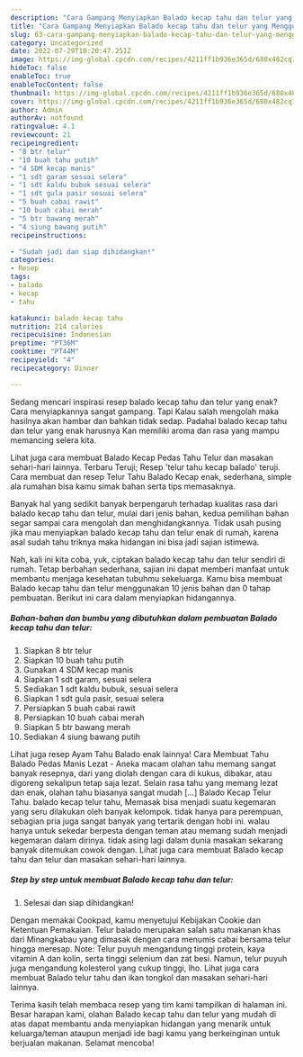```yaml
---
description: "Cara Gampang Menyiapkan Balado kecap tahu dan telur yang Menggugah Selera, Buat Buka Puasa Lezat Sekali"
title: "Cara Gampang Menyiapkan Balado kecap tahu dan telur yang Menggugah Selera, Buat Buka Puasa Lezat Sekali"
slug: 63-cara-gampang-menyiapkan-balado-kecap-tahu-dan-telur-yang-menggugah-selera-buat-buka-puasa-lezat-sekali
category: Uncategorized
date: 2022-07-29T10:20:47.251Z
image: https://img-global.cpcdn.com/recipes/4211ff1b936e365d/680x482cq70/balado-kecap-tahu-dan-telur-foto-resep-utama.jpg
hideToc: false
enableToc: true
enableTocContent: false
thumbnail: https://img-global.cpcdn.com/recipes/4211ff1b936e365d/680x482cq70/balado-kecap-tahu-dan-telur-foto-resep-utama.jpg
cover: https://img-global.cpcdn.com/recipes/4211ff1b936e365d/680x482cq70/balado-kecap-tahu-dan-telur-foto-resep-utama.jpg
author: Admin
authorAv: notfound
ratingvalue: 4.1
reviewcount: 21
recipeingredient:
- "8 btr telur"
- "10 buah tahu putih"
- "4 SDM kecap manis"
- "1 sdt garam sesuai selera"
- "1 sdt kaldu bubuk sesuai selera"
- "1 sdt gula pasir sesuai selera"
- "5 buah cabai rawit"
- "10 buah cabai merah"
- "5 btr bawang merah"
- "4 siung bawang putih"
recipeinstructions:

- "Sudah jadi dan siap dihidangkan!"
categories:
- Resep
tags:
- balado
- kecap
- tahu

katakunci: balado kecap tahu 
nutrition: 214 calories
recipecuisine: Indonesian
preptime: "PT36M"
cooktime: "PT44M"
recipeyield: "4"
recipecategory: Dinner

---
```



Sedang mencari inspirasi resep balado kecap tahu dan telur yang enak? Cara menyiapkannya sangat gampang. Tapi Kalau salah mengolah maka hasilnya akan hambar dan bahkan tidak sedap. Padahal balado kecap tahu dan telur yang enak harusnya Kan memiliki aroma dan rasa yang mampu memancing selera kita.


Lihat juga cara membuat Balado Kecap Pedas Tahu Telur dan masakan sehari-hari lainnya. Terbaru Teruji; Resep &#39;telur tahu kecap balado&#39; teruji. Cara membuat dan resep Telur Tahu Balado Kecap enak, sederhana, simple ala rumahan bisa kamu simak bahan serta tips memasaknya.

Banyak hal yang sedikit banyak berpengaruh terhadap kualitas rasa dari balado kecap tahu dan telur, mulai dari jenis bahan, kedua pemilihan bahan segar sampai cara mengolah dan menghidangkannya. Tidak usah pusing jika mau menyiapkan balado kecap tahu dan telur enak di rumah, karena asal sudah tahu triknya maka hidangan ini bisa jadi sajian istimewa.


Nah, kali ini kita coba, yuk, ciptakan balado kecap tahu dan telur sendiri di rumah. Tetap berbahan sederhana, sajian ini dapat memberi manfaat untuk membantu menjaga kesehatan tubuhmu sekeluarga. Kamu bisa membuat Balado kecap tahu dan telur menggunakan 10 jenis bahan dan 0 tahap pembuatan. Berikut ini cara dalam menyiapkan hidangannya.

<!--inarticleads1-->

##### Bahan-bahan dan bumbu yang dibutuhkan dalam pembuatan Balado kecap tahu dan telur:

1. Siapkan 8 btr telur
1. Siapkan 10 buah tahu putih
1. Gunakan 4 SDM kecap manis
1. Siapkan 1 sdt garam, sesuai selera
1. Sediakan 1 sdt kaldu bubuk, sesuai selera
1. Siapkan 1 sdt gula pasir, sesuai selera
1. Persiapkan 5 buah cabai rawit
1. Persiapkan 10 buah cabai merah
1. Siapkan 5 btr bawang merah
1. Sediakan 4 siung bawang putih


Lihat juga resep Ayam Tahu Balado enak lainnya! Cara Membuat Tahu Balado Pedas Manis Lezat - Aneka macam olahan tahu memang sangat banyak resepnya, dari yang diolah dengan cara di kukus, dibakar, atau digoreng sekalipun tetap saja lezat. Selain rasa tahu yang memang lezat dan enak, olahan tahu biasanya sangat mudah […] Balado Kecap Telur Tahu. balado kecap telur tahu, Memasak bisa menjadi suatu kegemaran yang seru dilakukan oleh banyak kelompok. tidak hanya para perempuan, sebagian pria juga sangat banyak yang tertarik dengan hobi ini. walau hanya untuk sekedar berpesta dengan teman atau memang sudah menjadi kegemaran dalam dirinya. tidak asing lagi dalam dunia masakan sekarang banyak ditemukan cowok dengan. Lihat juga cara membuat Balado kecap tahu dan telur dan masakan sehari-hari lainnya. 

<!--inarticleads2-->

##### Step by step untuk membuat Balado kecap tahu dan telur:


1. Selesai dan siap dihidangkan!

Dengan memakai Cookpad, kamu menyetujui Kebijakan Cookie dan Ketentuan Pemakaian. Telur balado merupakan salah satu makanan khas dari Minangkabau yang dimasak dengan cara menumis cabai bersama telur hingga meresap. Note: Telur puyuh mengandung tinggi protein, kaya vitamin A dan kolin, serta tinggi selenium dan zat besi. Namun, telur puyuh juga mengandung kolesterol yang cukup tinggi, lho. Lihat juga cara membuat Balado telur tahu dan ikan tongkol dan masakan sehari-hari lainnya. 

Terima kasih telah membaca resep yang tim kami tampilkan di halaman ini. Besar harapan kami, olahan Balado kecap tahu dan telur yang mudah di atas dapat membantu anda menyiapkan hidangan yang menarik untuk keluarga/teman ataupun menjadi ide bagi kamu yang berkeinginan untuk berjualan makanan. Selamat mencoba!
